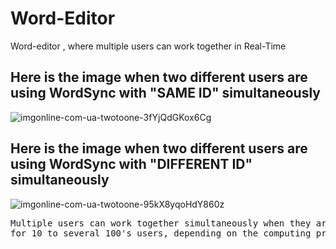 # Word-Editor
Word-editor ,  where multiple users can work together in Real-Time


## Here is the image when two different users are using WordSync with "SAME ID" simultaneously

![imgonline-com-ua-twotoone-3fYjQdGKox6Cg](https://github.com/Vaibhavr-007/Word-Editor/assets/90847434/271b309a-83b6-455d-b3fe-e3ec2d0a6acd)

## Here is the image when two different users are using WordSync with "DIFFERENT ID" simultaneously

![imgonline-com-ua-twotoone-95kX8yqoHdY860z](https://github.com/Vaibhavr-007/Word-Editor/assets/90847434/14d82af5-716a-4cfe-9ffa-74f848538a89)

<pre>
Multiple users can work together simultaneously when they are using same ID as you can see above as it Supports concurrent collaboration 
for 10 to several 100's users, depending on the computing processor used.
</pre>
